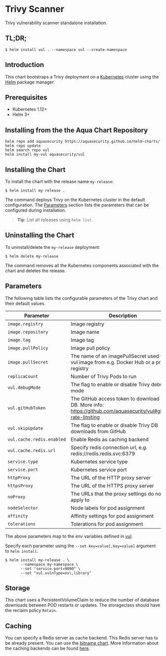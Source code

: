 # Trivy Scanner

Trivy vulnerability scanner standalone installation.

## TL;DR;

```
$ helm install vul . --namespace vul --create-namespace
```

## Introduction

This chart bootstraps a Trivy deployment on a [Kubernetes](http://kubernetes.io) cluster using the
[Helm](https://helm.sh) package manager.

## Prerequisites

- Kubernetes 1.12+
- Helm 3+

## Installing from the the Aqua Chart Repository

```
helm repo add aquasecurity https://aquasecurity.github.io/helm-charts/
helm repo update
helm search repo vul
helm install my-vul aquasecurity/vul
```

## Installing the Chart

To install the chart with the release name `my-release`:

```
$ helm install my-release .
```

The command deploys Trivy on the Kubernetes cluster in the default configuration. The [Parameters](#parameters)
section lists the parameters that can be configured during installation.

> **Tip**: List all releases using `helm list`.

## Uninstalling the Chart

To uninstall/delete the `my-release` deployment:

```
$ helm delete my-release
```

The command removes all the Kubernetes components associated with the chart and deletes the release.

## Parameters

The following table lists the configurable parameters of the Trivy chart and their default values.

|                 Parameter             |                                Description                              |    Default     |
|---------------------------------------|-------------------------------------------------------------------------|----------------|
| `image.registry`                      | Image registry                                                          | `docker.io`    |
| `image.repository`                    | Image name                                                              | `aquasec/vul` |
| `image.tag`                           | Image tag                                                               | `{TAG_NAME}`   |
| `image.pullPolicy`                    | Image pull policy                                                       | `IfNotPresent` |
| `image.pullSecret`                    | The name of an imagePullSecret used to pull vul image from e.g. Docker Hub or a private registry  | |
| `replicaCount`                        | Number of Trivy Pods to run                                   | `1`            |
| `vul.debugMode`             | The flag to enable or disable Trivy debug mode                          | `false` |
| `vul.gitHubToken`           | The GitHub access token to download Trivy DB. More info: https://github.com/aquasecurity/vul#github-rate-limiting                          |      |
| `vul.skipUpdate`            | The flag to enable or disable Trivy DB downloads from GitHub            | `false`        |
| `vul.cache.redis.enabled`           | Enable Redis as caching backend                                         | `false` |
| `vul.cache.redis.url`               | Specify redis connection url, e.g. redis://redis.redis.svc:6379         | `` |
| `service.type`                        | Kubernetes service type                                                 | `ClusterIP` |
| `service.port`                        | Kubernetes service port                                                 | `4954`      |
| `httpProxy`                           | The URL of the HTTP proxy server                                        |     |
| `httpsProxy`                          | The URL of the HTTPS proxy server                                       |     |
| `noProxy`                             | The URLs that the proxy settings do not apply to                        |     |
| `nodeSelector`                        | Node labels for pod assignment                                              |     |
| `affinity`                        | Affinity settings for pod assignment                                              |     |
| `tolerations`                        | Tolerations for pod assignment                                              |     |

The above parameters map to the env variables defined in [vul](https://github.com/aquasecurity/vul#configuration).

Specify each parameter using the `--set key=value[,key=value]` argument to `helm install`.

```
$ helm install my-release . \
       --namespace my-namespace \
       --set "service.port=9090" \
       --set "vul.vulnType=os\,library"
```

## Storage

This chart uses a PersistentVolumeClaim to reduce the number of database downloads between POD restarts or updates. The storageclass should have the reclaim policy  `Retain`.

## Caching

You can specify a Redis server as cache backend. This Redis server has to be already present. You can use the [bitname chart](https://bitnami.com/stack/redis/helm).
More Information about the caching backends can be found [here](https://github.com/aquasecurity/vul#specify-cache-backend).
